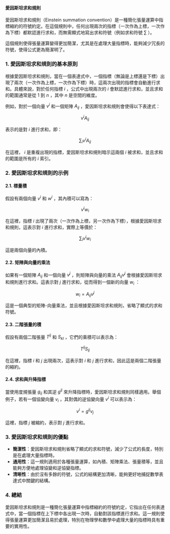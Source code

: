 #### 愛因斯坦求和規則

愛因斯坦求和規則（Einstein summation convention）是一種簡化張量運算中指標縮約的符號約定。在這個規則中，任何出現兩次的指標（一次作為上標，一次作為下標）都默認進行求和，而無需顯式地寫出求和符號（例如求和符號  $`\sum`$ ）。

這個規則使得張量運算變得更加簡潔，尤其是在處理大量指標時，能夠減少冗長的符號，使得公式更為簡潔明了。

### 1. **愛因斯坦求和規則的基本原則**

根據愛因斯坦求和規則，當在一個表達式中，一個指標（無論是上標還是下標）出現了兩次（一次作為上標，一次作為下標）時，這兩次出現的指標會自動進行求和。具體來說，對於任何指標  $`i`$ ，公式中出現兩次的  $`i`$  會默認進行求和，並且求和的範圍通常是從 1 到  $`n`$ ，其中  $`n`$  是空間的維度。

例如，對於一個向量  $`v^i`$  和一個矩陣  $`A_{ij}`$ ，愛因斯坦求和規則會使得以下表達式：

```math
v^i A_{ij}
```

表示的是對  $`i`$  進行求和，即：

```math
\sum_{i} v^i A_{ij}
```

在這裡， $`i`$  是重複出現的指標，愛因斯坦求和規則暗示這兩個  $`i`$  被求和，並且求和的範圍是所有的  $`i`$  索引。

### 2. **愛因斯坦求和規則的示例**

#### 2.1. **標量積**

假設有兩個向量  $`v^i`$  和  $`w^i`$ ，其內積可以寫為：

```math
v^i w_i
```

在這裡，指標  $`i`$  出現了兩次（一次作為上標，另一次作為下標），根據愛因斯坦求和規則，這表示對  $`i`$  進行求和，實際上等價於：

```math
\sum_{i} v^i w_i
```

這是兩個向量的內積。

#### 2.2. **矩陣與向量的乘法**

如果有一個矩陣  $`A_{ij}`$  和一個向量  $`v^j`$ ，則矩陣與向量的乘法  $`A_{ij} v^j`$  會根據愛因斯坦求和規則進行求和。這表示對  $`j`$  進行求和，從而得到一個新的向量  $`w_i`$ ：

```math
w_i = A_{ij} v^j
```

這是一個典型的矩陣-向量乘法，並且根據愛因斯坦求和規則，省略了顯式的求和符號。

#### 2.3. **二階張量的積**

假設有兩個二階張量  $`T^{ij}`$  和  $`S_{kl}`$ ，它們的乘積可以表示為：

```math
T^{ij} S_{ij}
```

在這裡，指標  $`i`$  和  $`j`$  出現兩次，這表示對  $`i`$  和  $`j`$  進行求和，因此這是兩個二階張量的縮約。

#### 2.4. **求和與升降指標**

當使用度規張量  $`g_{ij}`$  和其逆  $`g^{ij}`$  來升降指標時，愛因斯坦求和規則同樣適用。舉個例子，若有一個協變向量  $`v_i`$ ，其對偶的逆協變向量  $`v^i`$  可以表示為：

```math
v^i = g^{ij} v_j
```

這裡，指標  $`j`$  被縮約，表示對  $`j`$  進行求和。

### 3. **愛因斯坦求和規則的優點**

- **簡潔性**：愛因斯坦求和規則省略了顯式的求和符號，減少了公式的長度，特別是在處理大量指標時。
- **通用性**：這一規則適用於各種張量運算，如內積、矩陣乘法、張量積等，並且能夠方便地處理協變和逆協變指標。
- **清晰性**：由於沒有多餘的符號，公式的結構更加清晰，能夠更好地捕捉數學表達式中關鍵的結構。

### 4. **總結**

愛因斯坦求和規則是一種簡化張量運算中指標縮約的符號約定，它指出在任何表達式中，當一個指標在上下標中各出現一次時，自動對該指標進行求和。這一規則使得張量運算更加簡潔且易於處理，特別在物理學和數學中處理大量的指標時具有重要的實用性。